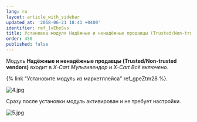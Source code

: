 ```yaml
---
lang: ru
layout: article_with_sidebar
updated_at: '2018-06-21 18:41 +0400'
identifier: ref_1vEboSvs
title: Установка модуля Надёжные и ненадёжные продавцы (Trusted/Non-trusted vendors)
order: 450
published: false
---
```

Модуль **Надёжные и ненадёжные продавцы (Trusted/Non-trusted vendors)** входит в _X-Cart Мультивендор_ и _X-Cart Всё включено_. 

{% link "Установите модуль из маркетплейса" ref_gpeZtm28 %}.

![4.jpg]({{site.baseurl}}/attachments/ref_1vEboSvs/4.jpg)

Сразу после установки модуль активирован и не требует настройки.

![5.jpg]({{site.baseurl}}/attachments/ref_1vEboSvs/5.jpg)
